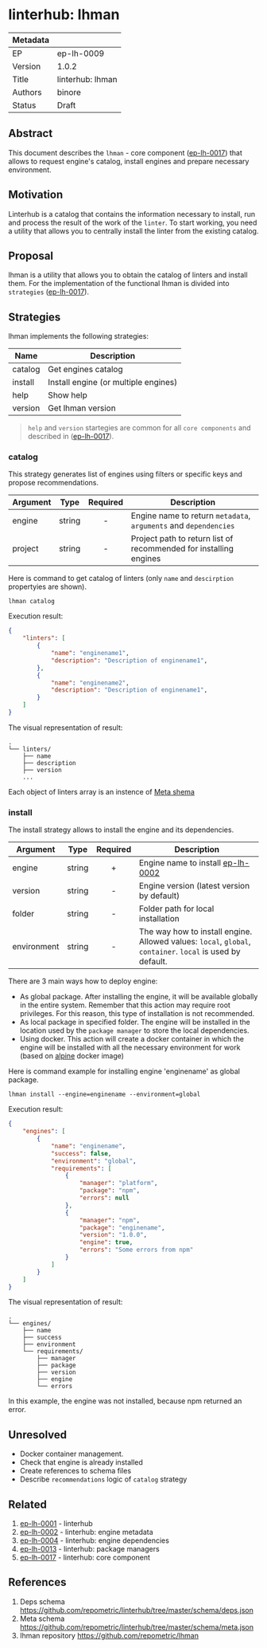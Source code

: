 # linterhub: lhman

| Metadata     |                                         |
| ------------ |-----------------------------------------|
| EP           | ep-lh-0009                              |
| Version      | 1.0.2                                   |
| Title        | linterhub: lhman                        |
| Authors      | binore                                  |
| Status       | Draft                                   |

## Abstract

This document describes the `lhman` - core component ([ep-lh-0017](#related)) that allows to request engine's catalog, install engines and prepare necessary environment.

## Motivation

Linterhub is a catalog that contains the information necessary to install, run and process the result of the work of the `linter`. To start working, you need a utility that allows you to centrally install the linter from the existing catalog.

## Proposal

lhman is a utility that allows you to obtain the catalog of linters and install them. For the implementation of the functional lhman is divided into `strategies` ([ep-lh-0017](#related)).

## Strategies

lhman implements the following strategies:

| Name         | Description                          |
| -            | -                                    |
| catalog      | Get engines catalog                  |
| install      | Install engine (or multiple engines) |
| help         | Show help                            |
| version      | Get lhman version                    |

> `help` and `version` startegies are common for all `core components` and described in ([ep-lh-0017](#related)).

### catalog

This strategy generates list of engines using filters or specific keys and propose recommendations.

| Argument    | Type     | Required | Description                                                                                                               |
| -           | :-:      | :-:      | -                                                                                                                         |
| engine      | string   | -        | Engine name to return `metadata`, `arguments` and `dependencies`                                                          |
| project     | string   | -        | Project path to return list of recommended for installing engines                                                         |

Here is command to get catalog of linters (only `name` and `descirption` propertyies are shown).

`lhman catalog`

Execution result:

```json
{
    "linters": [
        {
            "name": "enginename1",
            "description": "Description of enginename1",
        },
        {
            "name": "enginename2",
            "description": "Description of enginename1",
        }
    ]
}
```

The visual representation of result:

```
.
└── linters/
    ├── name
    ├── description
    ├── version
    ...
```

Each object of linters array is an instence of [Meta shema](#references)

### install

The install strategy allows to install the engine and its dependencies.

| Argument    | Type     | Required | Description |
| -           | :-:      | :-:      | -           |
| engine      | string   | +        | Engine name to install [ep-lh-0002](#related) |
| version     | string   | -        | Engine version (latest version by default) |
| folder      | string   | -        | Folder path for local installation |
| environment | string   | -        | The way how to install engine. Allowed values: `local`, `global`, `container`. `local` is used by default. |

There are 3 main ways how to deploy engine:

* As global package. After installing the engine, it will be available globally in the entire system. Remember that this action may require root privileges. For this reason, this type of installation is not recommended.
* As local package in specified folder. The engine will be installed in the location used by the `package manager` to store the local dependencies.
* Using docker. This action will create a docker container in which the engine will be installed with all the necessary environment for work (based on [alpine](https://hub.docker.com/_/alpine/) docker image)

Here is command example for installing engine 'enginename' as global package.

`lhman install --engine=enginename --environment=global`

Execution result:

```json
{
    "engines": [
        {
            "name": "enginename",
            "success": false,
            "environment": "global",
            "requirements": [
                {
                    "manager": "platform",
                    "package": "npm",
                    "errors": null
                },
                {
                    "manager": "npm",
                    "package": "enginename",
                    "version": "1.0.0",
                    "engine": true,
                    "errors": "Some errors from npm"
                }
            ]
        }
    ]
}
```

The visual representation of result:

```
.
└── engines/
    ├── name
    ├── success
    ├── environment
    └── requirements/
        ├── manager
        ├── package
        ├── version
        ├── engine
        └── errors
```

In this example, the engine was not installed, because npm returned an error.

## Unresolved

* Docker container management.
* Check that engine is already installed
* Create references to schema files
* Describe `recommendations` logic of `catalog` strategy

## Related

1. [ep-lh-0001](ep-lh-0001.md) - linterhub
2. [ep-lh-0002](ep-lh-0002.md) - linterhub: engine metadata
3. [ep-lh-0004](ep-lh-0004.md) - linterhub: engine dependencies
4. [ep-lh-0013](ep-lh-0013.md) - linterhub: package managers
5. [ep-lh-0017](ep-lh-0017.md) - linterhub: core component

## References

1. Deps schema <https://github.com/repometric/linterhub/tree/master/schema/deps.json>
2. Meta schema <https://github.com/repometric/linterhub/tree/master/schema/meta.json>
3. lhman repository <https://github.com/repometric/lhman>
